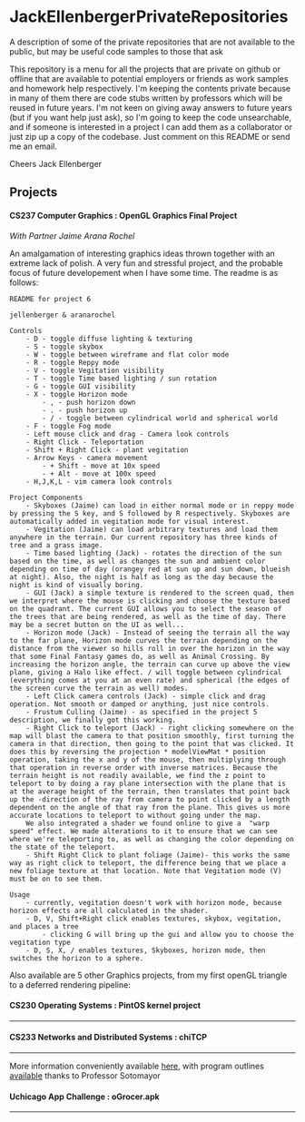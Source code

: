 # JackEllenbergerPrivateRepositories
A description of some of the private repositories that are not available to the public, but may be useful code samples to those that ask

This repository is a menu for all the projects that are private on github or offline that are available to potential employers or friends as work samples and homework help respectively. I'm keeping the contents private because in many of them there are code stubs written by professors which will be reused in future years. I'm not keen on giving away answers to future years (but if you want help just ask), so I'm going to keep the code unsearchable, and if someone is interested in a project I can add them as a collaborator or just zip up a copy of the codebase. Just comment on this README or send me an email.

Cheers
Jack Ellenberger


## Projects

#### CS237 Computer Graphics : OpenGL Graphics Final Project
_With Partner Jaime Arana Rochel_

An amalgamation of interesting graphics ideas thrown together with an extreme lack of polish. A very fun and stressful project, and the probable focus of future developement when I have some time. The readme is as follows:
```
README for project 6

jellenberger & aranarochel

Controls
	- D	- toggle diffuse lighting & texturing
	- S - toggle skybox
	- W - toggle between wireframe and flat color mode
	- R - toggle Reppy mode
	- V - toggle Vegitation visibility
	- T - toggle Time based lighting / sun rotation
	- G - toggle GUI visibility
	- X - toggle Horizon mode
		- , - push horizon down
		- . - push horizon up
		- / - toggle between cylindrical world and spherical world
	- F - toggle Fog mode
	- Left mouse click and drag - Camera look controls
	- Right Click - Teleportation
	- Shift + Right Click - plant vegitation
	- Arrow Keys - camera movement
		- + Shift - move at 10x speed
		- + Alt - move at 100x speed
	- H,J,K,L - vim camera look controls

Project Components
	- Skyboxes (Jaime) can load in either normal mode or in reppy mode by pressing the S key, and S followed by R respectively. Skyboxes are automatically added in vegitation mode for visual interest.
	- Vegitation (Jaime) can load arbitrary textures and load them anywhere in the terrain. Our current repository has three kinds of tree and a grass image. 
	- Time based lighting (Jack) - rotates the direction of the sun based on the time, as well as changes the sun and ambient color depending on time of day (orangey red at sun up and sun down, blueish at night). Also, the night is half as long as the day because the night is kind of visually boring.
	- GUI (Jack) a simple texture is rendered to the screen quad, then we interpret where the mouse is clicking and choose the texture based on the quadrant. The current GUI allows you to select the season of the trees that are being rendered, as well as the time of day. There may be a secret button on the UI as well...
	- Horizon mode (Jack) - Instead of seeing the terrain all the way to the far plane, Horizon mode curves the terrain depending on the distance from the viewer so hills roll in over the horizon in the way that some Final Fantasy games do, as well as Animal Crossing. By increasing the horizon angle, the terrain can curve up above the view plane, giving a Halo like effect. / will toggle between cylindrical (everything comes at you at an even rate) and spherical (the edges of the screen curve the terrain as well) modes.
	- Left Click camera controls (Jack) - simple click and drag operation. Not smooth or damped or anything, just nice controls.
	- Frustum Culling (Jaime) - as specified in the project 5 description, we finally got this working.
	- Right Click to teleport (Jack) - right clicking somewhere on the map will blast the camera to that position smoothly, first turning the camera in that direction, then going to the point that was clicked. It does this by reversing the projection * modelViewMat * position operation, taking the x and y of the mouse, then multiplying through that operation in reverse order with inverse matrices. Because the terrain height is not readily available, we find the z point to teleport to by doing a ray plane intersection with the plane that is at the average height of the terrain, then translates that point back up the -direction of the ray from camera to point clicked by a length dependent on the angle of that ray from the plane. This gives us more accurate locations to teleport to without going under the map. 
	We also integrated a shader we found online to give a  "warp speed" effect. We made alterations to it to ensure that we can see where we're teleporting to, as well as changing the color depending on the state of the teleport. 
	- Shift Right Click to plant foliage (Jaime)- this works the same way as right click to teleport, the difference being that we place a new foliage texture at that location. Note that Vegitation mode (V) must be on to see them.

Usage
	- currently, vegitation doesn't work with horizon mode, because horizon effects are all calculated in the shader. 
	- D, V, Shift+Right click enables textures, skybox, vegitation, and places a tree
		- clicking G will bring up the gui and allow you to choose the vegitation type
	- D, S, X, / enables textures, Skyboxes, horizon mode, then switches the horizon to a sphere.
```
Also available are 5 other Graphics projects, from my first openGL triangle to a deferred rendering pipeline:

#### CS230 Operating Systems : PintOS kernel project
-----
#### CS233 Networks and Distributed Systems : chiTCP
-----
More information conveniently available [here](http://chi.cs.uchicago.edu/chitcp/), with program outlines [available](https://github.com/uchicago-cs/chitcp) thanks to Professor Sotomayor
#### Uchicago App Challenge : oGrocer.apk
-----
